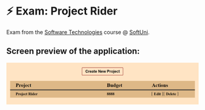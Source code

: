 # :zap: Exam: Project Rider

Exam from the [Software Technologies](https://github.com/OgnyanDD/Software-Technologies) course @ [SoftUni](https://softuni.bg/).<br/>

## Screen preview of the application:
![Preview](https://github.com/OgnyanDD/Software-Technologies/blob/master/TF33.%20OLD%20EXAMS/E01.%20PROJECT%20RIDER/AppPreview.png)
